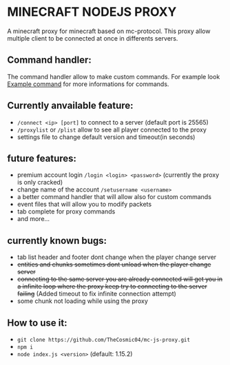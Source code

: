 # MINECRAFT NODEJS PROXY
A minecraft proxy for minecraft based on mc-protocol.
This proxy allow multiple client to be connected at once in differents servers.

## Command handler:
The command handler allow to make custom commands.
For example look [Example command](commands/example.js) for more informations for commands.

## Currently anvailable feature:
* `/connect <ip> [port]` to connect to a server (default port is 25565)
* `/proxylist` or `/plist` allow to see all player connected to the proxy
* settings file to change default version and timeout(in seconds)

## future features:
* premium account login `/login <login> <password>` (currently the proxy is only cracked)
* change name of the account `/setusername <username>`
* a better command handler that will allow also for custom commands
* event files that will allow you to modify packets
* tab complete for proxy commands
* and more...

## currently known bugs:
* tab list header and footer dont change when the player change server
* ~~entities and chunks sometimes dont unload when the player change server~~
* ~~connecting to the same server you are already connected will get you in a infinite loop where the proxy keep try to connecting to the server failing~~ (Added timeout to fix infinite connection attempt)
* some chunk not loading while using the proxy

## How to use it:
* `git clone https://github.com/TheCosmic04/mc-js-proxy.git`
* `npm i`
* `node index.js <version>` (default: 1.15.2)
